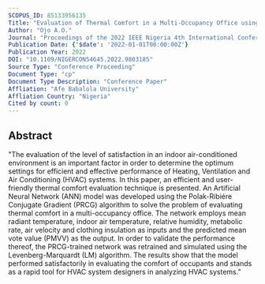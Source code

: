 ```yaml
---
SCOPUS_ID: 85133956135
Title: "Evaluation of Thermal Comfort in a Multi-Occupancy Office using Polak-Ribiére Conjugate Gradient Neuro-Algorithm"
Author: "Ojo A.O."
Journal: "Proceedings of the 2022 IEEE Nigeria 4th International Conference on Disruptive Technologies for Sustainable Development, NIGERCON 2022"
Publication Date: {'$date': '2022-01-01T00:00:00Z'}
Publication Year: 2022
DOI: "10.1109/NIGERCON54645.2022.9803185"
Source Type: "Conference Proceeding"
Document Type: "cp"
Document Type Description: "Conference Paper"
Affliation: "Afe Babalola University"
Affliation Country: "Nigeria"
Cited by count: 0
---
```


## Abstract
"The evaluation of the level of satisfaction in an indoor air-conditioned environment is an important factor in order to determine the optimum settings for efficient and effective performance of Heating, Ventilation and Air Conditioning (HVAC) systems. In this paper, an efficient and user-friendly thermal comfort evaluation technique is presented. An Artificial Neural Network (ANN) model was developed using the Polak-Ribiére Conjugate Gradient (PRCG) algorithm to solve the problem of evaluating thermal comfort in a multi-occupancy office. The network employs mean radiant temperature, indoor air temperature, relative humidity, metabolic rate, air velocity and clothing insulation as inputs and the predicted mean vote value (PMVV) as the output. In order to validate the performance thereof, the PRCG-trained network was retrained and simulated using the Levenberg-Marquardt (LM) algorithm. The results show that the model performed satisfactorily in evaluating the comfort of occupants and stands as a rapid tool for HVAC system designers in analyzing HVAC systems."
